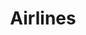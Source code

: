 ---
layout: airlines
title: Airlines
airlines_title: "Le Nostre Compagnie Aeree"
airlines_headline: "Il Gruppo Lufthansa include le principali compagnie aeree del mondo e con esse condivide infrastrutture e standard importanti. Vola per il marchio che meglio si adatta ai tuoi obiettivi."
---